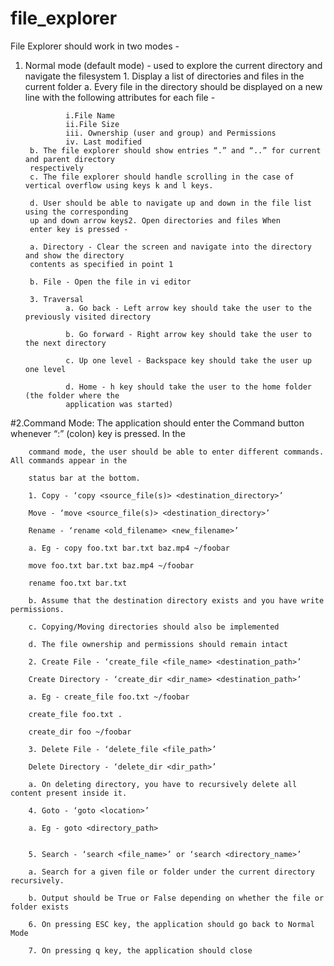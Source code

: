 # file_explorer
File Explorer should work in two modes -
1. Normal mode (default mode) - used to explore the current directory and navigate the filesystem
        1. Display a list of directories and files in the current folder
        a. Every file in the directory should be displayed on a new line with the following attributes for each file -
        
                i.File Name
                ii.File Size
                iii. Ownership (user and group) and Permissions
                iv. Last modified
        b. The file explorer should show entries “.” and “..” for current and parent directory
        respectively
        c. The file explorer should handle scrolling in the case of vertical overflow using keys k and l keys.
        
        d. User should be able to navigate up and down in the file list using the corresponding
        up and down arrow keys2. Open directories and files When
        enter key is pressed -
        
        a. Directory - Clear the screen and navigate into the directory and show the directory
        contents as specified in point 1
        
        b. File - Open the file in vi editor
        
        3. Traversal
                a. Go back - Left arrow key should take the user to the previously visited directory
                
                b. Go forward - Right arrow key should take the user to the next directory
                
                c. Up one level - Backspace key should take the user up one level
                
                d. Home - h key should take the user to the home folder (the folder where the
                application was started)


      
#2.Command Mode:
        The application should enter the Command button whenever “:” (colon) key is pressed. In the
        
        command mode, the user should be able to enter different commands. All commands appear in the
        
        status bar at the bottom.
        
        1. Copy - ‘copy <source_file(s)> <destination_directory>’
        
        Move - ‘move <source_file(s)> <destination_directory>’
        
        Rename - ‘rename <old_filename> <new_filename>’
        
        a. Eg - copy foo.txt bar.txt baz.mp4 ~/foobar
        
        move foo.txt bar.txt baz.mp4 ~/foobar
        
        rename foo.txt bar.txt
        
        b. Assume that the destination directory exists and you have write permissions.
        
        c. Copying/Moving directories should also be implemented
        
        d. The file ownership and permissions should remain intact
        
        2. Create File - ‘create_file <file_name> <destination_path>’
        
        Create Directory - ‘create_dir <dir_name> <destination_path>’
        
        a. Eg - create_file foo.txt ~/foobar
        
        create_file foo.txt .
        
        create_dir foo ~/foobar
        
        3. Delete File - ‘delete_file <file_path>’
        
        Delete Directory - ‘delete_dir <dir_path>’
        
        a. On deleting directory, you have to recursively delete all content present inside it.
        
        4. Goto - ‘goto <location>’
        
        a. Eg - goto <directory_path>

        
        5. Search - ‘search <file_name>’ or ‘search <directory_name>’
        
        a. Search for a given file or folder under the current directory recursively.
        
        b. Output should be True or False depending on whether the file or folder exists
        
        6. On pressing ESC key, the application should go back to Normal Mode
        
        7. On pressing q key, the application should close


